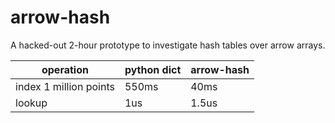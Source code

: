 # arrow-hash

A hacked-out 2-hour prototype to investigate hash tables over arrow arrays.

| operation              | python dict | arrow-hash |
|------------------------|-------------|------------|
| index 1 million points | 550ms       | 40ms       |
| lookup                 | 1us         | 1.5us      |


